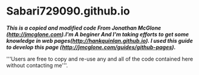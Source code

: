 Sabari729090.github.io
=====================

***This is a copied and modified code From Jonathan McGlone (http://jmcglone.com).I'm A beginer And I'm taking efforts to get some knowledge in web pages(http://hankquinlan.github.io). I used this guide to develop this page (http://jmcglone.com/guides/github-pages).***



'''Users are free to copy and re-use any and all of the code contained here without contacting me'''.
